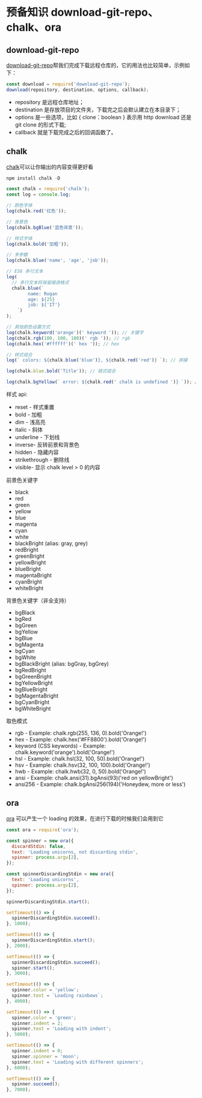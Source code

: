 # 预备知识 download-git-repo、chalk、ora

## download-git-repo

[download-git-repo](https://www.npmjs.com/package/download-git-repo)帮我们完成下载远程仓库的，它的用法也比较简单，示例如下：

```js
const download = require('download-git-repo');
download(repository, destination, options, callback);
```

- repository 是远程仓库地址；
- destination 是存放项目的文件夹，下载完之后会默认建立在本目录下；
- options 是一些选项，比如 { clone：boolean } 表示用 http download 还是 git clone 的形式下载;
- callback 就是下载完成之后的回调函数了。

## chalk

[chalk](https://github.com/chalk/chalk)可以让你输出的内容变得更好看

```js
npm install chalk -D
```

```js
const chalk = require('chalk');
const log = console.log;

// 颜色字体
log(chalk.red('红色'));

// 背景色
log(chalk.bgBlue('蓝色背景'));

// 样式字体
log(chalk.bold('加粗'));

// 多参数
log(chalk.blue('name', 'age', 'job'));

// ES6 多行文本
log(
  // 多行文本将保留缩进格式
  chalk.blue(`
        name: Rogan
        age: ${25}
        job: ${'IT'}
    `)
);

// 其他颜色设置方式
log(chalk.keyword('orange')(' keyword ')); // 关键字
log(chalk.rgb(100, 100, 100)(' rgb ')); // rgb
log(chalk.hex('#ffffff')(' hex ')); // hex

// 样式组合
log(` colors: ${chalk.blue('blue')}, ${chalk.red('red')} `); // 拼接

log(chalk.blue.bold('Title')); // 链式组合

log(chalk.bgYellow(` error: ${chalk.red(' chalk is undefined ')} `)); // 嵌套
```

样式 api:

- reset - 样式重置
- bold - 加粗
- dim - 浅高亮
- italic - 斜体
- underline - 下划线
- inverse- 反转前景和背景色
- hidden - 隐藏内容
- strikethrough - 删除线
- visible- 显示 chalk level > 0 的内容

前景色关键字

- black
- red
- green
- yellow
- blue
- magenta
- cyan
- white
- blackBright (alias: gray, grey)
- redBright
- greenBright
- yellowBright
- blueBright
- magentaBright
- cyanBright
- whiteBright

背景色关键字（非全支持）

- bgBlack
- bgRed
- bgGreen
- bgYellow
- bgBlue
- bgMagenta
- bgCyan
- bgWhite
- bgBlackBright (alias: bgGray, bgGrey)
- bgRedBright
- bgGreenBright
- bgYellowBright
- bgBlueBright
- bgMagentaBright
- bgCyanBright
- bgWhiteBright

取色模式

- rgb - Example: chalk.rgb(255, 136, 0).bold('Orange!')
- hex - Example: chalk.hex('#FF8800').bold('Orange!')
- keyword (CSS keywords) - Example: chalk.keyword('orange').bold('Orange!')
- hsl - Example: chalk.hsl(32, 100, 50).bold('Orange!')
- hsv - Example: chalk.hsv(32, 100, 100).bold('Orange!')
- hwb - Example: chalk.hwb(32, 0, 50).bold('Orange!')
- ansi - Example: chalk.ansi(31).bgAnsi(93)('red on yellowBright')
- ansi256 - Example: chalk.bgAnsi256(194)('Honeydew, more or less')

## ora

[ora](https://github.com/sindresorhus/ora) 可以产生一个 loading 的效果，在进行下载的时候我们会用到它

```js
const ora = require('ora');

const spinner = new ora({
  discardStdin: false,
  text: 'Loading unicorns, not discarding stdin',
  spinner: process.argv[2],
});

const spinnerDiscardingStdin = new ora({
  text: 'Loading unicorns',
  spinner: process.argv[2],
});

spinnerDiscardingStdin.start();

setTimeout(() => {
  spinnerDiscardingStdin.succeed();
}, 1000);

setTimeout(() => {
  spinnerDiscardingStdin.start();
}, 2000);

setTimeout(() => {
  spinnerDiscardingStdin.succeed();
  spinner.start();
}, 3000);

setTimeout(() => {
  spinner.color = 'yellow';
  spinner.text = `Loading rainbows`;
}, 4000);

setTimeout(() => {
  spinner.color = 'green';
  spinner.indent = 2;
  spinner.text = 'Loading with indent';
}, 5000);

setTimeout(() => {
  spinner.indent = 0;
  spinner.spinner = 'moon';
  spinner.text = 'Loading with different spinners';
}, 6000);

setTimeout(() => {
  spinner.succeed();
}, 7000);
```
